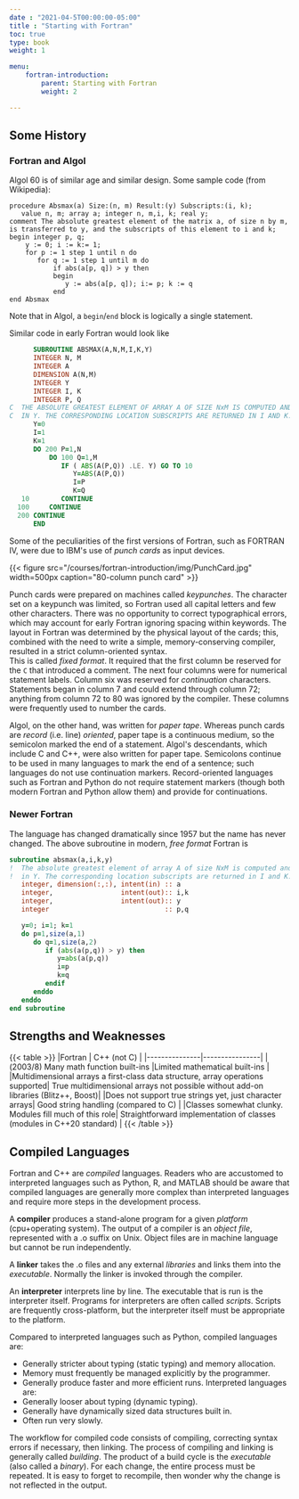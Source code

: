 ```yaml
---
date : "2021-04-5T00:00:00-05:00"
title : "Starting with Fortran"
toc: true
type: book
weight: 1

menu:
    fortran-introduction:
        parent: Starting with Fortran
        weight: 2

---
```


## Some History

### Fortran and Algol

Algol 60 is of similar age and similar design.
Some sample code (from Wikipedia):
```plaintext
procedure Absmax(a) Size:(n, m) Result:(y) Subscripts:(i, k);
   value n, m; array a; integer n, m,i, k; real y;
comment The absolute greatest element of the matrix a, of size n by m, is transferred to y, and the subscripts of this element to i and k;
begin integer p, q;
    y := 0; i := k:= 1;
    for p := 1 step 1 until n do
       for q := 1 step 1 until m do
           if abs(a[p, q]) > y then  
           begin
              y := abs(a[p, q]); i:= p; k := q
           end
end Absmax
```
Note that in Algol, a `begin`/`end` block is logically a single statement.

Similar code in early Fortran would look like
```fortran
      SUBROUTINE ABSMAX(A,N,M,I,K,Y)
      INTEGER N, M
      INTEGER A
      DIMENSION A(N,M)
      INTEGER Y
      INTEGER I, K
      INTEGER P, Q
C  THE ABSOLUTE GREATEST ELEMENT OF ARRAY A OF SIZE NxM IS COMPUTED AND RETURNED
C  IN Y. THE CORRESPONDING LOCATION SUBSCRIPTS ARE RETURNED IN I AND K.
      Y=0
      I=1
      K=1
      DO 200 P=1,N
          DO 100 Q=1,M
             IF ( ABS(A(P,Q)) .LE. Y) GO TO 10
                Y=ABS(A(P,Q))
                I=P
                K=Q
   10        CONTINUE  
  100     CONTINUE
  200 CONTINUE
      END
```
Some of the peculiarities of the first versions of Fortran, such as FORTRAN IV, were due to IBM's use of _punch cards_ as input devices.

{{< figure src="/courses/fortran-introduction/img/PunchCard.jpg" width=500px caption="80-column punch card" >}}

Punch cards were prepared on machines called _keypunches_. The character set on a keypunch was limited, so Fortran used all capital letters and few other characters.  There was no opportunity to correct typographical errors, which may account for early Fortran ignoring spacing within keywords. The layout in Fortran was determined by the physical layout of the cards; this, combined with the need to write a simple, memory-conserving compiler, resulted in a strict column-oriented syntax.  
This is called _fixed format_.  It required that the first column be reserved for the `C` that introduced a comment.  The next four columns were for numerical statement labels.  Column six was reserved for _continuation_ characters.  Statements began in column 7 and could extend through column 72; anything from column 72 to 80 was ignored by the compiler.  These columns were frequently used to number the cards.

Algol, on the other hand, was written for _paper tape_.  Whereas punch cards are _record_ (i.e. line) _oriented_, paper tape is a continuous medium, so the semicolon marked the end of a statement.  Algol's descendants, which include C and C++, were also written for paper tape.  Semicolons continue to be used in many languages to mark the end of a sentence; such languages do not use continuation markers.  Record-oriented languages such as Fortran and Python do not require statement markers (though both modern Fortran and Python allow them) and provide for continuations.

### Newer Fortran

The language has changed dramatically since 1957 but the name has never changed.
The above subroutine in modern, _free format_ Fortran is
```fortran
subroutine absmax(a,i,k,y)
!  The absolute greatest element of array A of size NxM is computed and returned
!  in Y. The corresponding location subscripts are returned in I and K.
   integer, dimension(:,:), intent(in) :: a
   integer,                 intent(out):: i,k
   integer,                 intent(out):: y
   integer                             :: p,q

   y=0; i=1; k=1
   do p=1,size(a,1)
      do q=1,size(a,2)
         if (abs(a(p,q)) > y) then
            y=abs(a(p,q))
            i=p
            k=q
         endif
      enddo
   enddo
end subroutine
```

## Strengths and Weaknesses

{{< table >}}
|Fortran        |  C++ (not C)   |
|---------------|----------------|
|(2003/8) Many math function built-ins |Limited mathematical built-ins |
|Multidimensional arrays a first-class data structure, array operations supported| True multidimensional arrays not possible without add-on libraries (Blitz++, Boost)|
|Does not support true strings yet, just character arrays| Good string handling (compared to C) |
|Classes somewhat clunky.  Modules fill much of this role| Straightforward implementation of classes (modules in C++20 standard) |
{{< /table >}}

## Compiled Languages

Fortran and C++ are _compiled_ languages.  Readers who are accustomed to 
interpreted languages such as Python, R, and MATLAB should be aware that
compiled languages are generally more complex than interpreted languages and 
require more steps in the development process. 

A __compiler__ produces a stand-alone program for a given _platform_ (cpu+operating system).  The output of a compiler is an _object file_, represented with a .o suffix on Unix.  Object files are in machine language but cannot be run independently.

A __linker__ takes the .o files and any external _libraries_ and links them into the _executable_.  Normally the linker is invoked through the compiler.

An __interpreter__ interprets line by line.  The executable that is run is the interpreter itself.  Programs for interpreters are often called _scripts_.  Scripts are frequently cross-platform, but the interpreter itself must be appropriate to the platform.

Compared to interpreted languages such as Python, compiled languages are:
  * Generally stricter about typing (static typing) and memory allocation.
  * Memory must frequently be managed explicitly by the programmer.
  * Generally produce faster and more efficient runs.
Interpreted languages are:
  * Generally looser about typing (dynamic typing).
  * Generally have dynamically sized data structures built in.
  * Often run very slowly.

The workflow for compiled code consists of compiling, correcting syntax errors if necessary, then linking.  The process of compiling and linking is generally called _building_.  The product of a build cycle is the _executable_ (also called a _binary_).  For each change, the entire process must be repeated.  It is easy to forget to recompile, then wonder why the change is not reflected in the output.
